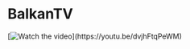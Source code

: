 # BalkanTV
[![Watch the video]([https://i.imgur.com/vKb2F1B.png](https://media.discordapp.net/attachments/993253699650601055/1042085431417786399/image.png?width=1301&height=670))](https://youtu.be/dvjhFtqPeWM)

